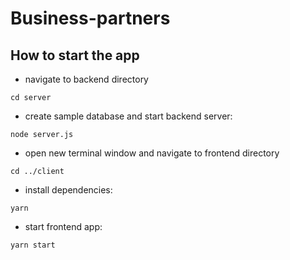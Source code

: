 # Business-partners

## How to start the app

- navigate to backend directory
```
cd server
```
- create sample database and start backend server:
```
node server.js
```
- open new terminal window and navigate to frontend directory
```
cd ../client
```
- install dependencies:
```
yarn
```
- start frontend app:
```
yarn start
```
